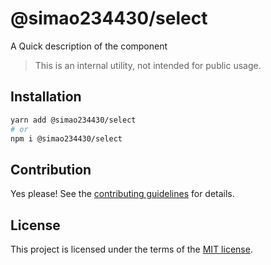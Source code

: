 # @simao234430/select

A Quick description of the component

> This is an internal utility, not intended for public usage.

## Installation

```sh
yarn add @simao234430/select
# or
npm i @simao234430/select
```

## Contribution

Yes please! See the
[contributing guidelines](https://github.com/xiaosimao123/yooui/blob/master/CONTRIBUTING.md)
for details.

## License

This project is licensed under the terms of the
[MIT license](https://github.com/xiaosimao123/yooui/blob/master/LICENSE).
